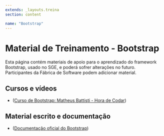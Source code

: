 ```yaml
---
extends: _layouts.treina
section: content

name: "Bootstrap"
---
```

# Material de Treinamento - Bootstrap

Esta página contém materiais de apoio para o aprendizado do framework Bootstrap, usado no SGE, e poderá sofrer alterações no futuro. Participantes da Fábrica de Software podem adicionar material.

## Cursos e vídeos

- ([Curso de Bootstrap: Matheus Battisti - Hora de Codar](https://www.youtube.com/watch?v=SmQMZ36hJJY&list=PLnDvRpP8Bnexu5wvxogy6N49_S5Xk8Cze))

## Material escrito e documentação

- ([Documentação oficial do Bootstrap](https://getbootstrap.com.br/docs/4.1/getting-started/introduction/))